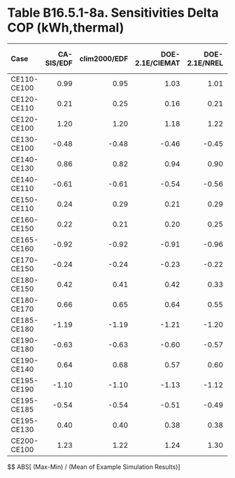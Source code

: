 # Table B16.5.1-8a. Sensitivities Delta COP (kWh,thermal)
| Case        | CA-SIS/EDF | clim2000/EDF | DOE-2.1E/CIEMAT | DOE-2.1E/NREL | EnergyPlus/GARD | TRNSYS-ideal/TUD | TRNSYS-real/TUD |     |   Min |   Max | Dev % $$ |     | Analytical/TUD | Analytical/HTAL1 | Analytical/HTAL2 |     | TEST 0.0.0 | 
|:----------- | ----------:| ------------:| ---------------:| -------------:| ---------------:| ----------------:| ---------------:| ---:| -----:| -----:| --------:| ---:| --------------:| ----------------:| ----------------:| ---:| ----------:| 
| CE110-CE100 |       0.99 |         0.95 |            1.03 |          1.01 |            1.00 |             1.01 |            1.01 |     |  0.95 |  1.03 |      7.6 |     |           0.99 |             0.99 |             0.99 |     |       1.03 | 
| CE120-CE110 |       0.21 |         0.25 |            0.16 |          0.21 |            0.21 |             0.20 |            0.20 |     |  0.16 |  0.25 |     44.5 |     |           0.21 |             0.21 |             0.21 |     |       0.16 | 
| CE120-CE100 |       1.20 |         1.20 |            1.18 |          1.22 |            1.20 |             1.20 |            1.21 |     |  1.18 |  1.22 |      2.8 |     |           1.20 |             1.20 |             1.20 |     |       1.18 | 
| CE130-CE100 |      -0.48 |        -0.48 |           -0.46 |         -0.45 |           -0.50 |            -0.48 |           -0.50 |     | -0.50 | -0.45 |     10.0 |     |          -0.50 |            -0.48 |            -0.48 |     |      -0.46 | 
| CE140-CE130 |       0.86 |         0.82 |            0.94 |          0.90 |            0.87 |             0.88 |            0.88 |     |  0.82 |  0.94 |     13.4 |     |           0.86 |             0.86 |             0.86 |     |       0.94 | 
| CE140-CE110 |      -0.61 |        -0.61 |           -0.54 |         -0.56 |           -0.63 |            -0.61 |           -0.63 |     | -0.63 | -0.54 |     13.9 |     |          -0.63 |            -0.61 |            -0.61 |     |      -0.54 | 
| CE150-CE110 |       0.24 |         0.29 |            0.21 |          0.29 |            0.25 |             0.24 |            0.25 |     |  0.21 |  0.29 |     31.9 |     |           0.25 |             0.25 |             0.25 |     |       0.21 | 
| CE160-CE150 |       0.22 |         0.21 |            0.20 |          0.25 |            0.21 |             0.20 |            0.19 |     |  0.19 |  0.25 |     30.4 |     |           0.21 |             0.21 |             0.21 |     |       0.20 | 
| CE165-CE160 |      -0.92 |        -0.92 |           -0.91 |         -0.96 |           -0.92 |            -0.92 |           -0.92 |     | -0.96 | -0.91 |      5.5 |     |          -0.90 |            -0.91 |            -0.91 |     |      -0.91 | 
| CE170-CE150 |      -0.24 |        -0.24 |           -0.23 |         -0.22 |           -0.26 |            -0.26 |           -0.27 |     | -0.27 | -0.22 |     19.1 |     |          -0.26 |            -0.24 |            -0.24 |     |      -0.23 | 
| CE180-CE150 |       0.42 |         0.41 |            0.42 |          0.33 |            0.39 |             0.40 |            0.38 |     |  0.33 |  0.42 |     22.8 |     |           0.42 |             0.41 |             0.41 |     |       0.42 | 
| CE180-CE170 |       0.66 |         0.65 |            0.64 |          0.55 |            0.65 |             0.65 |            0.65 |     |  0.55 |  0.66 |     16.9 |     |           0.68 |             0.65 |             0.65 |     |       0.64 | 
| CE185-CE180 |      -1.19 |        -1.19 |           -1.21 |         -1.20 |           -1.19 |            -1.20 |           -1.20 |     | -1.21 | -1.19 |      1.7 |     |          -1.20 |            -1.19 |            -1.19 |     |      -1.21 | 
| CE190-CE180 |      -0.63 |        -0.63 |           -0.60 |         -0.57 |           -0.65 |            -0.64 |           -0.65 |     | -0.65 | -0.57 |     12.7 |     |          -0.66 |            -0.63 |            -0.63 |     |      -0.60 | 
| CE190-CE140 |       0.64 |         0.68 |            0.57 |          0.60 |            0.62 |             0.61 |            0.61 |     |  0.57 |  0.68 |     16.4 |     |           0.64 |             0.64 |             0.64 |     |       0.57 | 
| CE195-CE190 |      -1.10 |        -1.10 |           -1.13 |         -1.12 |           -1.09 |            -1.09 |           -1.10 |     | -1.13 | -1.09 |      3.3 |     |          -1.09 |            -1.10 |            -1.10 |     |      -1.13 | 
| CE195-CE185 |      -0.54 |        -0.54 |           -0.51 |         -0.49 |           -0.55 |            -0.54 |           -0.55 |     | -0.55 | -0.49 |     12.1 |     |          -0.55 |            -0.54 |            -0.54 |     |      -0.51 | 
| CE195-CE130 |       0.40 |         0.40 |            0.38 |          0.38 |            0.40 |             0.40 |            0.39 |     |  0.38 |  0.40 |      4.2 |     |           0.40 |             0.40 |             0.40 |     |       0.38 | 
| CE200-CE100 |       1.23 |         1.22 |            1.24 |          1.30 |            1.24 |             1.21 |            1.19 |     |  1.19 |  1.30 |      8.9 |     |           1.23 |             1.23 |             1.23 |     |       1.24 | 

$$ ABS[ (Max-Min) / (Mean of Example Simulation Results)]


